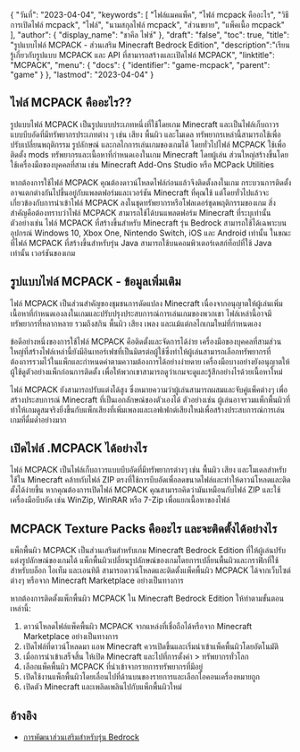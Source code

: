 {
"วันที่": "2023-04-04",
  "keywords": [
"ไฟล์แมคแพ็ค",
"ไฟล์ mcpack คืออะไร",
"วิธีการเปิดไฟล์ mcpack",
"ไฟล์",
"นามสกุลไฟล์ mcpack",
"ส่วนขยาย",
"แพ็คเนื้อ mcpack"
],
  "author": {
"display_name": "ชาคีล ไฟซ์"
},
"draft": "false",
"toc": true,
"title": "รูปแบบไฟล์ MCPACK - ส่วนเสริม Minecraft Bedrock Edition",
  "description":"เรียนรู้เกี่ยวกับรูปแบบ MCPACK และ API ที่สามารถสร้างและเปิดไฟล์ MCPACK",
"linktitle": "MCPACK",
  "menu": {
    "docs": {
      "identifier": "game-mcpack",
      "parent": "game"
}
},
"lastmod": "2023-04-04"
}

## ไฟล์ MCPACK คืออะไร??

รูปแบบไฟล์ MCPACK เป็นรูปแบบประเภทหนึ่งที่ใช้โดยเกม Minecraft และเป็นไฟล์เก็บถาวรแบบบีบอัดที่มีทรัพยากรประเภทต่าง ๆ เช่น เสียง พื้นผิว และโมเดล ทรัพยากรเหล่านี้สามารถใช้เพื่อปรับเปลี่ยนพฤติกรรม รูปลักษณ์ และกลไกการเล่นเกมของเกมได้ โดยทั่วไปไฟล์ MCPACK ใช้เพื่อติดตั้ง mods ทรัพยากรและเนื้อหาที่กำหนดเองในเกม Minecraft โดยผู้เล่น ส่วนใหญ่สร้างขึ้นโดยใช้เครื่องมือของบุคคลที่สาม เช่น Minecraft Add-Ons Studio หรือ MCPack Utilities

หากต้องการใช้ไฟล์ MCPACK คุณต้องดาวน์โหลดไฟล์ก่อนแล้วจึงติดตั้งลงในเกม กระบวนการติดตั้งอาจแตกต่างกันไปขึ้นอยู่กับแพลตฟอร์มและเวอร์ชัน Minecraft ที่คุณใช้ แต่โดยทั่วไปแล้วจะเกี่ยวข้องกับการนำเข้าไฟล์ MCPACK ลงในชุดทรัพยากรหรือโฟลเดอร์ชุดพฤติกรรมของเกม สิ่งสำคัญคือต้องทราบว่าไฟล์ MCPACK สามารถใช้ได้บนแพลตฟอร์ม Minecraft ที่ระบุเท่านั้น ตัวอย่างเช่น ไฟล์ MCPACK ที่สร้างขึ้นสำหรับ Minecraft รุ่น Bedrock สามารถใช้ได้เฉพาะบนอุปกรณ์ Windows 10, Xbox One, Nintendo Switch, iOS และ Android เท่านั้น ในขณะที่ไฟล์ MCPACK ที่สร้างขึ้นสำหรับรุ่น Java สามารถใช้บนคอมพิวเตอร์เดสก์ท็อปที่ใช้ Java เท่านั้น เวอร์ชันของเกม

## รูปแบบไฟล์ MCPACK - ข้อมูลเพิ่มเติม

ไฟล์ MCPACK เป็นส่วนสำคัญของชุมชนการดัดแปลง Minecraft เนื่องจากอนุญาตให้ผู้เล่นเพิ่มเนื้อหาที่กำหนดเองลงในเกมและปรับปรุงประสบการณ์การเล่นเกมของพวกเขา ไฟล์เหล่านี้อาจมีทรัพยากรที่หลากหลาย รวมถึงสกิน พื้นผิว เสียง เพลง และแม้แต่กลไกเกมใหม่ที่กำหนดเอง

ข้อดีอย่างหนึ่งของการใช้ไฟล์ MCPACK คือติดตั้งและจัดการได้ง่าย เครื่องมือของบุคคลที่สามส่วนใหญ่ที่สร้างไฟล์เหล่านี้ยังมีอินเทอร์เฟซที่เป็นมิตรต่อผู้ใช้ซึ่งทำให้ผู้เล่นสามารถเลือกทรัพยากรที่ต้องการรวมไว้ในแพ็กและกำหนดค่าตามความต้องการได้อย่างง่ายดาย เครื่องมือบางอย่างยังอนุญาตให้ผู้ใช้ดูตัวอย่างแพ็กก่อนการติดตั้ง เพื่อให้พวกเขาสามารถดูว่าเกมจะดูและรู้สึกอย่างไรด้วยเนื้อหาใหม่

ไฟล์ MCPACK ยังสามารถปรับแต่งได้สูง ซึ่งหมายความว่าผู้เล่นสามารถผสมและจับคู่แพ็คต่างๆ เพื่อสร้างประสบการณ์ Minecraft ที่เป็นเอกลักษณ์ของตัวเองได้ ตัวอย่างเช่น ผู้เล่นอาจรวมแพ็กพื้นผิวที่ทำให้เกมดูสมจริงยิ่งขึ้นกับแพ็กเสียงที่เพิ่มเพลงและเอฟเฟกต์เสียงใหม่เพื่อสร้างประสบการณ์การเล่นเกมที่ดื่มด่ำอย่างมาก

## เปิดไฟล์ .MCPACK ได้อย่างไร

ไฟล์ MCPACK เป็นไฟล์เก็บถาวรแบบบีบอัดที่มีทรัพยากรต่างๆ เช่น พื้นผิว เสียง และโมเดลสำหรับใช้ใน Minecraft คล้ายกับไฟล์ ZIP ตรงที่ใช้การบีบอัดเพื่อลดขนาดไฟล์และทำให้ดาวน์โหลดและติดตั้งได้ง่ายขึ้น หากคุณต้องการเปิดไฟล์ MCPACK คุณสามารถคิดว่ามันเหมือนกับไฟล์ ZIP และใช้เครื่องมือบีบอัด เช่น WinZip, WinRAR หรือ 7-Zip เพื่อแยกเนื้อหาของไฟล์

## MCPACK Texture Packs คืออะไร และจะติดตั้งได้อย่างไร

แพ็กพื้นผิว MCPACK เป็นส่วนเสริมสำหรับเกม Minecraft Bedrock Edition ที่ให้ผู้เล่นปรับแต่งรูปลักษณ์ของเกมได้ แพ็กพื้นผิวเปลี่ยนรูปลักษณ์ของเกมโดยการเปลี่ยนพื้นผิวและกราฟิกที่ใช้สำหรับบล็อก ไอเท็ม และเอนทิตี สามารถดาวน์โหลดและติดตั้งแพ็คพื้นผิว MCPACK ได้จากเว็บไซต์ต่างๆ หรือจาก Minecraft Marketplace อย่างเป็นทางการ

หากต้องการติดตั้งแพ็กพื้นผิว MCPACK ใน Minecraft Bedrock Edition ให้ทำตามขั้นตอนเหล่านี้:

1. ดาวน์โหลดไฟล์แพ็คพื้นผิว MCPACK จากแหล่งที่เชื่อถือได้หรือจาก Minecraft Marketplace อย่างเป็นทางการ
2. เปิดไฟล์ที่ดาวน์โหลดมา แอพ Minecraft ควรเปิดขึ้นและเริ่มนำเข้าแพ็คพื้นผิวโดยอัตโนมัติ
3. เมื่อการนำเข้าเสร็จสิ้น ให้เปิด Minecraft และไปที่การตั้งค่า > ทรัพยากรทั่วโลก
4. เลือกแพ็คพื้นผิว MCPACK ที่นำเข้าจากรายการทรัพยากรที่มีอยู่
5. เปิดใช้งานแพ็กพื้นผิวโดยเลื่อนไปที่ด้านบนของรายการและเลือกไอคอนเครื่องหมายถูก
6. เปิดตัว Minecraft และเพลิดเพลินไปกับแพ็กพื้นผิวใหม่

## อ้างอิง

* [การพัฒนาส่วนเสริมสำหรับรุ่น Bedrock](https://learn.microsoft.com/en-us/minecraft/creator/documents/gettingstarted)

